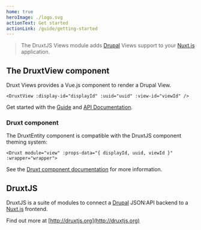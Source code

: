 ```yaml
---
home: true
heroImage: ./logo.svg
actionText: Get started
actionLink: /guide/getting-started
---
```


> The DruxtJS Views module adds [Drupal](https://drupal.org) Views support to your [Nuxt.js](https://nuxtjs.org) application.


## The DruxtView component

Druxt Views provides a Vue.js component to render a Drupal View.

```vue
<DruxtView :display-id="displayId" :uuid="uuid" :view-id="viewId" />
```

Get started with the [Guide](guide/) and [API Documentation](/api/components/DruxtView.html).


### Druxt component

The DruxtEntity component is compatible with the DruxtJS component theming system:

```vue
<Druxt module="view" :props-data="{ displayId, uuid, viewId }" :wrapper="wrapper">
```

See the [Druxt component documentation](https://druxtjs.org/guide/#the-druxt-component) for more information.


## DruxtJS

DruxtJS is a suite of modules to connect a [Drupal](https://drupal.org) JSON:API backend to a [Nuxt.js](https://nuxtjs.org) frontend.

Find out more at [http://druxtjs.org](http://druxtjs.org)
